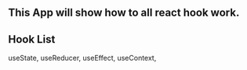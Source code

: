## This App will show how to all react hook work.

## Hook List
useState,
useReducer,
useEffect,
useContext,

